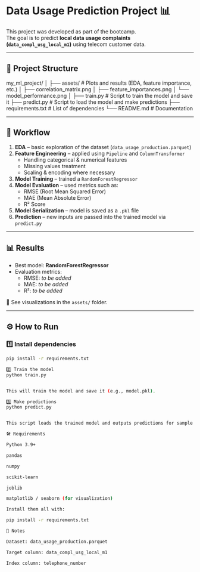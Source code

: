 # Data Usage Prediction Project 📊

This project was developed as part of the bootcamp.  
The goal is to predict **local data usage complaints (`data_compl_usg_local_m1`)** using telecom customer data.  

---

## 📂 Project Structure
my_ml_project/
│
├── assets/ # Plots and results (EDA, feature importance, etc.)
│ ├── correlation_matrix.png
│ ├── feature_importances.png
│ └── model_performance.png
│
├── train.py # Script to train the model and save it
├── predict.py # Script to load the model and make predictions
├── requirements.txt # List of dependencies
└── README.md # Documentation


---

## 🚀 Workflow
1. **EDA** – basic exploration of the dataset (`data_usage_production.parquet`)  
2. **Feature Engineering** – applied using `Pipeline` and `ColumnTransformer`  
   - Handling categorical & numerical features  
   - Missing values treatment  
   - Scaling & encoding where necessary  
3. **Model Training** – trained a `RandomForestRegressor`  
4. **Model Evaluation** – used metrics such as:
   - RMSE (Root Mean Squared Error)  
   - MAE (Mean Absolute Error)  
   - R² Score  
5. **Model Serialization** – model is saved as a `.pkl` file  
6. **Prediction** – new inputs are passed into the trained model via `predict.py`  

---

## 📊 Results
- Best model: **RandomForestRegressor**  
- Evaluation metrics:
  - RMSE: *to be added*
  - MAE: *to be added*
  - R²: *to be added*  

📌 See visualizations in the `assets/` folder.

---

## ⚙️ How to Run

### 1️⃣ Install dependencies
```bash
pip install -r requirements.txt

2️⃣ Train the model
python train.py


This will train the model and save it (e.g., model.pkl).

3️⃣ Make predictions
python predict.py


This script loads the trained model and outputs predictions for sample data.

🛠️ Requirements

Python 3.9+

pandas

numpy

scikit-learn

joblib

matplotlib / seaborn (for visualization)

Install them all with:

pip install -r requirements.txt

📌 Notes

Dataset: data_usage_production.parquet

Target column: data_compl_usg_local_m1

Index column: telephone_number